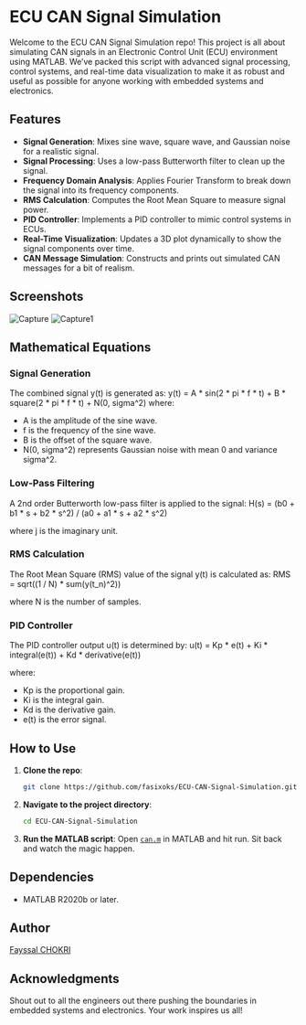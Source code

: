 # ECU CAN Signal Simulation

Welcome to the ECU CAN Signal Simulation repo! This project is all about simulating CAN signals in an Electronic Control Unit (ECU) environment using MATLAB. We’ve packed this script with advanced signal processing, control systems, and real-time data visualization to make it as robust and useful as possible for anyone working with embedded systems and electronics.

## Features

- **Signal Generation**: Mixes sine wave, square wave, and Gaussian noise for a realistic signal.
- **Signal Processing**: Uses a low-pass Butterworth filter to clean up the signal.
- **Frequency Domain Analysis**: Applies Fourier Transform to break down the signal into its frequency components.
- **RMS Calculation**: Computes the Root Mean Square to measure signal power.
- **PID Controller**: Implements a PID controller to mimic control systems in ECUs.
- **Real-Time Visualization**: Updates a 3D plot dynamically to show the signal components over time.
- **CAN Message Simulation**: Constructs and prints out simulated CAN messages for a bit of realism.
## Screenshots
![Capture](https://github.com/fasixoks/ECU-CAN-Signal-Simulation/assets/126894089/1bedc604-f807-4b4a-bd36-0f65fa5374aa)
![Capture1](https://github.com/fasixoks/ECU-CAN-Signal-Simulation/assets/126894089/7b9596f5-614d-4851-937d-4273561796b1)

## Mathematical Equations

### Signal Generation
The combined signal y(t) is generated as:
y(t) = A * sin(2 * pi * f * t) + B * square(2 * pi * f * t) + N(0, sigma^2)
where:
- A is the amplitude of the sine wave.
- f is the frequency of the sine wave.
- B is the offset of the square wave.
- N(0, sigma^2) represents Gaussian noise with mean 0 and variance sigma^2.

### Low-Pass Filtering
A 2nd order Butterworth low-pass filter is applied to the signal:
H(s) = (b0 + b1 * s + b2 * s^2) / (a0 + a1 * s + a2 * s^2)

where j is the imaginary unit.

### RMS Calculation
The Root Mean Square (RMS) value of the signal y(t) is calculated as:
RMS = sqrt((1 / N) * sum(y(t_n)^2))

where N is the number of samples.

### PID Controller
The PID controller output u(t) is determined by:
u(t) = Kp * e(t) + Ki * integral(e(t)) + Kd * derivative(e(t))

where:
- Kp is the proportional gain.
- Ki is the integral gain.
- Kd is the derivative gain.
- e(t) is the error signal.



## How to Use

1. **Clone the repo**:
    ```sh
    git clone https://github.com/fasixoks/ECU-CAN-Signal-Simulation.git
    ```

2. **Navigate to the project directory**:
    ```sh
    cd ECU-CAN-Signal-Simulation
    ```

3. **Run the MATLAB script**:
    Open [`can.m`](https://github.com/fasixoks/ECU-CAN-Signal-Simulation/blob/main/can.m) in MATLAB and hit run. Sit back and watch the magic happen.

## Dependencies

- MATLAB R2020b or later.


## Author

[Fayssal CHOKRI](https://github.com/fasixoks)

## Acknowledgments

Shout out to all the engineers out there pushing the boundaries in embedded systems and electronics. Your work inspires us all!

